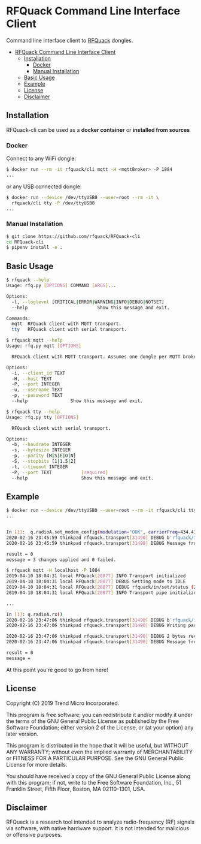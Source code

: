 # RFQuack Command Line Interface Client

Command line interface client to [RFQuack](https://github.com/trendmicro/RFQuack) dongles.

- [RFQuack Command Line Interface Client](#rfquack-command-line-interface-client)
  - [Installation](#installation)
    - [Docker](#docker)
    - [Manual Installation](#manual-installation)
  - [Basic Usage](#basic-usage)
  - [Example](#example)
  - [License](#license)
  - [Disclaimer](#disclaimer)

## Installation

RFQuack-cli can be used as a __docker container__ or __installed from sources__

### Docker

Connect to any WiFi dongle:

```bash
$ docker run --rm -it rfquack/cli mqtt -H <mqttBroker> -P 1884
...
```

or any USB connected dongle:

```bash
$ docker run --device /dev/ttyUSB0 --user=root --rm -it \
  rfquack/cli tty -P /dev/ttyUSB0
...
```

### Manual Installation

```bash
$ git clone https://github.com/rfquack/RFQuack-cli
cd RFQuack-cli
$ pipenv install -e .
```

## Basic Usage

```bash
$ rfquack --help
Usage: rfq.py [OPTIONS] COMMAND [ARGS]...

Options:
  -l, --loglevel [CRITICAL|ERROR|WARNING|INFO|DEBUG|NOTSET]
  --help                          Show this message and exit.

Commands:
  mqtt  RFQuack client with MQTT transport.
  tty   RFQuack client with serial transport.

$ rfquack mqtt --help
Usage: rfq.py mqtt [OPTIONS]

  RFQuack client with MQTT transport. Assumes one dongle per MQTT broker.

Options:
  -i, --client_id TEXT
  -H, --host TEXT
  -P, --port INTEGER
  -u, --username TEXT
  -p, --password TEXT
  --help                Show this message and exit.

$ rfquack tty --help
Usage: rfq.py tty [OPTIONS]

  RFQuack client with serial transport.

Options:
  -b, --baudrate INTEGER
  -s, --bytesize INTEGER
  -p, --parity [M|S|E|O|N]
  -S, --stopbits [1|1.5|2]
  -t, --timeout INTEGER
  -P, --port TEXT           [required]
  --help                    Show this message and exit.
```

## Example

```bash
$ docker run --device /dev/ttyUSB0 --user=root --rm -it rfquack/cli tty -P /dev/ttyUSB0
...


In [1]:  q.radioA.set_modem_config(modulation="OOK", carrierFreq=434.437, useCRC=False)
2020-02-16 23:45:59 thinkpad rfquack.transport[31490] DEBUG b'rfquack/in/set/radioA/rfquack_ModemConfig/set_modem_config' (21 bytes)
2020-02-16 23:45:59 thinkpad rfquack.transport[31490] DEBUG Message from module "b'radioA'"

result = 0
message = 3 changes applied and 0 failed.
```

```bash
$ rfquack mqtt -H localhost -P 1884
2019-04-10 18:04:31 local RFQuack[20877] INFO Transport initialized
2019-04-10 18:04:31 local RFQuack[20877] DEBUG Setting mode to IDLE
2019-04-10 18:04:31 local RFQuack[20877] DEBUG rfquack/in/set/status (2 bytes)
2019-04-10 18:04:31 local RFQuack[20877] INFO Transport pipe initialized (QoS = 2): mid = 2

...

In [1]: q.radioA.rx()
2020-02-16 23:47:06 thinkpad rfquack.transport[31490] DEBUG b'rfquack/in/set/radioA/rfquack_VoidValue/rx' (0 bytes)
2020-02-16 23:47:06 thinkpad rfquack.transport[31490] DEBUG Writing packet = b'>rfquack/in/set/radioA/rfquack_VoidValue/rx~\x00'

2020-02-16 23:47:06 thinkpad rfquack.transport[31490] DEBUG 2 bytes received on topic: "b'rfquack/out/set/radioA/rfquack_CmdReply/rx'" = "b'0800'"
2020-02-16 23:47:06 thinkpad rfquack.transport[31490] DEBUG Message from module "b'radioA'"

result = 0
message =
```

At this point you're good to go from here!

## License

Copyright (C) 2019 Trend Micro Incorporated.

This program is free software; you can redistribute it and/or modify it under the terms of the GNU General Public License as published by the Free Software Foundation; either version 2 of the License, or (at your option) any later version.

This program is distributed in the hope that it will be useful, but WITHOUT ANY WARRANTY; without even the implied warranty of MERCHANTABILITY or FITNESS FOR A PARTICULAR PURPOSE. See the GNU General Public License for more details.

You should have received a copy of the GNU General Public License along with this program; if not, write to the Free Software Foundation, Inc., 51 Franklin Street, Fifth Floor, Boston, MA 02110-1301, USA.

## Disclaimer

RFQuack is a research tool intended to analyze radio-frequency (RF) signals via
software, with native hardware support. It is not intended for malicious or
offensive purposes.
